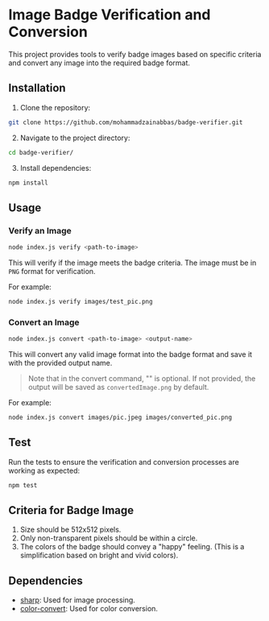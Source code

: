 # Image Badge Verification and Conversion

This project provides tools to verify badge images based on specific criteria and convert any image into the required badge format.

## Installation

1. Clone the repository:
```bash
git clone https://github.com/mohammadzainabbas/badge-verifier.git
```

2. Navigate to the project directory:
```bash
cd badge-verifier/
```

3. Install dependencies:
```bash
npm install
```

## Usage

### Verify an Image

```bash
node index.js verify <path-to-image>
```

This will verify if the image meets the badge criteria. The image must be in `PNG` format for verification.

For example:
```bash
node index.js verify images/test_pic.png
```

### Convert an Image

```bash
node index.js convert <path-to-image> <output-name>
```

This will convert any valid image format into the badge format and save it with the provided output name.

> Note that in the convert command, "<output-name>" is optional. If not provided, the output will be saved as `convertedImage.png` by default.

For example:
```bash
node index.js convert images/pic.jpeg images/converted_pic.png
```

## Test

Run the tests to ensure the verification and conversion processes are working as expected:

```bash
npm test
```

## Criteria for Badge Image

1. Size should be 512x512 pixels.
2. Only non-transparent pixels should be within a circle.
3. The colors of the badge should convey a "happy" feeling. (This is a simplification based on bright and vivid colors).

## Dependencies

- [sharp](https://www.npmjs.com/package/sharp): Used for image processing.
- [color-convert](https://www.npmjs.com/package/color-convert): Used for color conversion.
